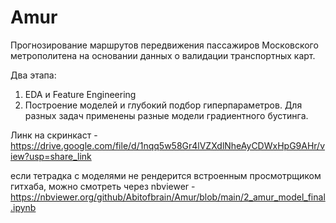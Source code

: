 # Amur
Прогнозирование маршрутов передвижения пассажиров Московского метрополитена на основании данных о валидации транспортных карт.

Два этапа:
1) EDA и Feature Engineering
2) Построение моделей и глубокий подбор гиперпараметров. Для разных задач применены разные модели градиентного бустинга.

Линк на скринкаст - https://drive.google.com/file/d/1nqq5w58Gr4lVZXdlNheAyCDWxHpG9AHr/view?usp=share_link

если тетрадка с моделями не рендерится встроенным просмотрщиком гитхаба, можно смотреть через nbviewer - https://nbviewer.org/github/Abitofbrain/Amur/blob/main/2_amur_model_final.ipynb
